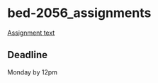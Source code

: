# bed-2056_assignments

[Assignment text](https://docs.google.com/document/d/e/2PACX-1vR5-04Rn2GmHmoWuvMrsFlnq6mp_ZrMmw7WvO9vXASew4S6KffgOl3tm7Xx4fvsUiNu6chz6q84Dab-/pub)

## Deadline

Monday by 12pm
